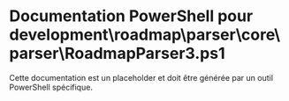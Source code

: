 # Documentation PowerShell pour development\roadmap\parser\core\parser\RoadmapParser3.ps1

Cette documentation est un placeholder et doit être générée par un outil PowerShell spécifique.
